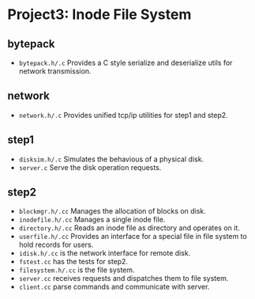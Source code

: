 # Project3: Inode File System

## bytepack

- `bytepack.h/.c` Provides a C style serialize and deserialize utils for network transmission.

## network

- `network.h/.c` Provides unified tcp/ip utilities for step1 and step2.

## step1

- `disksim.h/.c` Simulates the behavious of a physical disk.
- `server.c` Serve the disk operation requests.

## step2

- `blockmgr.h/.cc` Manages the allocation of blocks on disk.
- `inodefile.h/.cc` Manages a single inode file.
- `directory.h/.cc` Reads an inode file as directory and operates on it.
- `userfile.h/.cc` Provides an interface for a special file in file system to hold records for users.
- `idisk.h/.cc` is the network interface for remote disk.
- `fstest.cc` has the tests for step2.
- `filesystem.h/.cc` is the file system.
- `server.cc` receives requests and dispatches them to file system.
- `client.cc` parse commands and communicate with server.
